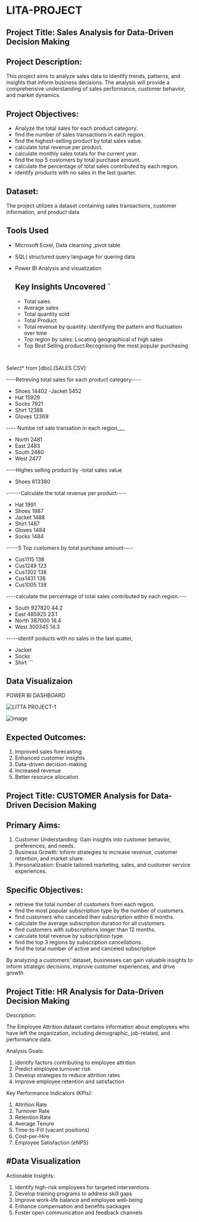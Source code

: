 # LITA-PROJECT
## Project Title: Sales Analysis for Data-Driven Decision Making

## Project Description:

This project aims to analyze sales data to identify trends, patterns, and insights that inform business decisions. The analysis will provide a comprehensive understanding of sales performance, customer behavior, and market dynamics.

## Project Objectives:

- Analyze the total sales for each product category.
- find the number of sales transactions in each region.
-  find the highest-selling product by total sales value.
- calculate total revenue per product.
- calculate monthly sales totals for the current year.
- find the top 5 customers by total purchase amount.
- calculate the percentage of total sales contributed by each region.
- identify products with no sales in the last quarter.
  
## Dataset:

The project utilizes a dataset containing sales transactions, customer information, and product data

## Tools Used
- Microsoft Ecxel, Data clearning ,pivot table
- SQL( structured query language for quering data
- Power BI Analysis and visualization

  ## Key Insights Uncovered   `
  - Total sales
  - Average sales
  - Total quantity sold
  - Total Product
  - Total revenue by quantity: identifying the pattern and fluctuation over time
  - Top region by sales: Locating geographical of high sales 
  - Top Best Selling product:Recognising the most popular purchasing 


  ```SQL
 
 Select*
from  [dbo].[SALES CSV]

----Retreving total sales for each product category----
- Shoes	14402
-Jacket	5452
- Hat	15929
- Socks	7921
- Shirt	12388
- Gloves	12369

---- Numbe rof sale  transation in each region___

- North	2481
- East	2483
- South	2480
- West	2477

----Highes selling product by -total sales value

- Shoes	613380


------Calculate the total revenue per product----

- Hat	1991
- Shoes	1987
- Jacket	1488
- Shirt	1487
- Gloves	1484
- Socks	1484

-----5 Top customers by total purchase  amount----

- Cus1115	138
- Cus1249	123
- Cus1302	138
- Cus1431	138
- Cus1005	138


----calculate the percentage of total sales contributed by each region.---
- South	927820	44.2
- East	485925	23.1
- North	387000	18.4
- West	300345	14.3


-----identif poducts with no sales in the last quater,
    
- Jacket
- Socks
- Shirt ```


## Data Visualizaion
POWER BI DASHBOARD





![LITTA PROJECT-1](https://github.com/user-attachments/assets/26a005d4-2e60-41d1-ae71-e0cce5d95e5a)










![image](https://github.com/user-attachments/assets/4e805c81-2a62-4c09-8b21-52297b84d091)




## Expected Outcomes:

1. Improved sales forecasting
2. Enhanced customer insights
3. Data-driven decision-making
4. Increased revenue
5. Better resource allocation

##  Project Title: CUSTOMER Analysis for Data-Driven Decision Making

## Primary Aims:

1. Customer Understanding: Gain insights into customer behavior, preferences, and needs.
2. Business Growth: Inform strategies to increase revenue, customer retention, and market share.
3. Personalization: Enable tailored marketing, sales, and customer service experiences.

## Specific Objectives:
- retrieve the total number of customers from each region.
 - find the most popular subscription type by the number of customers.
- find customers who canceled their subscription within 6 months.
- calculate the average subscription duration for all customers.
- find customers with subscriptions longer than 12 months.
- calculate total revenue by subscription type.
- find the top 3 regions by subscription cancellations.
- find the total number of active and canceled subscription

By analyzing a customers' dataset, businesses can gain valuable insights to inform strategic decisions, improve customer experiences, and drive growth.









 
## Project Title: HR Analysis for Data-Driven Decision Making


Description:

The Employee Attrition dataset contains information about employees who have left the organization, including demographic, job-related, and performance data.

Analysis Goals:

1. Identify factors contributing to employee attrition
2. Predict employee turnover risk
3. Develop strategies to reduce attrition rates
4. Improve employee retention and satisfaction


Key Performance Indicators (KPIs):

1. Attrition Rate
2. Turnover Rate
3. Retention Rate
4. Average Tenure
5. Time-to-Fill (vacant positions)
6. Cost-per-Hire
7. Employee Satisfaction (eNPS)
## #Data Visualization







Actionable Insights:

1. Identify high-risk employees for targeted interventions
2. Develop training programs to address skill gaps
3. Improve work-life balance and employee well-being
4. Enhance compensation and benefits packages
5. Foster open communication and feedback channels








